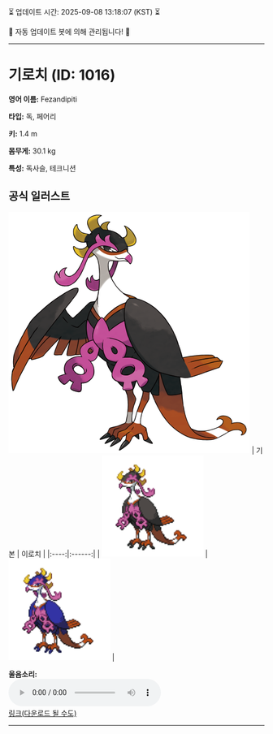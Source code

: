 
⏳ 업데이트 시간: 2025-09-08 13:18:07 (KST) ⏳

🤖 자동 업데이트 봇에 의해 관리됩니다! 🤖

---

# 기로치 (ID: 1016)
**영어 이름:** Fezandipiti

**타입:** 독, 페어리

**키:** 1.4 m

**몸무게:** 30.1 kg

**특성:** 독사슬, 테크니션

## 공식 일러스트
![](https://raw.githubusercontent.com/PokeAPI/sprites/master/sprites/pokemon/other/official-artwork/1016.png)
| 기본 | 이로치 |
|:----:|:------:|
| <img src="https://raw.githubusercontent.com/PokeAPI/sprites/master/sprites/pokemon/1016.png" width="200"> | <img src="https://raw.githubusercontent.com/PokeAPI/sprites/master/sprites/pokemon/shiny/1016.png" width="200"> |

**울음소리:**<br><audio controls src="https://raw.githubusercontent.com/PokeAPI/cries/main/cries/pokemon/latest/1016.ogg"></audio><br> [링크(다운로드 될 수도)](https://raw.githubusercontent.com/PokeAPI/cries/main/cries/pokemon/latest/1016.ogg)


---
